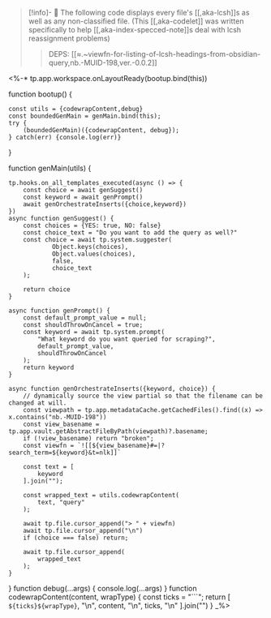 > [!info]- 🪭 The following code displays every file's [[,aka-lcsh]]s  as well as any non-classified file. (This [[,aka-codelet]] was written specifically to help [[,aka-index-specced-note]]s deal with lcsh reassignment problems)
> > DEPS: [[≈.~viewfn-for-listing-of-lcsh-headings-from-obsidian-query,nb.-MUID-198,ver.-0.0.2]]

<%-*
tp.app.workspace.onLayoutReady(bootup.bind(this))

function bootup() {

	const utils = {codewrapContent,debug}
	const boundedGenMain = genMain.bind(this);
	try {
		(boundedGenMain)({codewrapContent, debug});
	} catch(err) {console.log(err)}
}

function genMain(utils) {

	tp.hooks.on_all_templates_executed(async () => {
		const choice = await genSuggest()
		const keyword = await genPrompt()
		await genOrchestrateInserts({choice,keyword})
	})
	async function genSuggest() {
		const choices = {YES: true, NO: false}
		const choice_text = "Do you want to add the query as well?"
		const choice = await tp.system.suggester(
				Object.keys(choices), 
				Object.values(choices),
				false, 
				choice_text
		);

		return choice
	}

	async function genPrompt() {
		const default_prompt_value = null;
		const shouldThrowOnCancel = true;
		const keyword = await tp.system.prompt(
			"What keyword do you want queried for scraping?", 
			default_prompt_value, 
			shouldThrowOnCancel
		);
		return keyword
	}
	
	async function genOrchestrateInserts({keyword, choice}) {
		// dynamically source the view partial so that the filename can be changed at will.
		const viewpath = tp.app.metadataCache.getCachedFiles().find((x) => x.contains("nb.-MUID-198"))
		const view_basename = tp.app.vault.getAbstractFileByPath(viewpath)?.basename;
		if (!view_basename) return "broken";
		const viewfn = `![[${view_basename}#=|?search_term=${keyword}&t=nlk]]`
		
		const text = [
			keyword
		].join("");
		
		const wrapped_text = utils.codewrapContent(
			text, "query"
		);
		
		await tp.file.cursor_append("> " + viewfn)
		await tp.file.cursor_append("\n")
		if (choice === false) return;
		
		await tp.file.cursor_append(
			wrapped_text
		);
	}
}
function debug(...args) {
	console.log(...args)
}
function codewrapContent(content, wrapType) {
	const ticks = "\`\`\`";
	return [
		`${ticks}${wrapType}`,
		"\n",
		content,
		"\n",
		ticks,
		"\n"
	].join("")
}
_%>